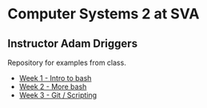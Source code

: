 # Computer Systems 2 at SVA
## Instructor Adam Driggers

Repository for examples from class.
- [Week 1 - Intro to bash](W1_intro_bash/)
- [Week 2 - More bash](W2_more_bash/)
- [Week 3 - Git / Scripting](W3_git_scripts/)
<!---
- Week 4 - No Class, Renderfarm Workshop
- [Week 5 - Scripting](W5_scripts_servers)
- [Week 6 and 7 - Scripting + servers](W6+W7_servers/)
-->
